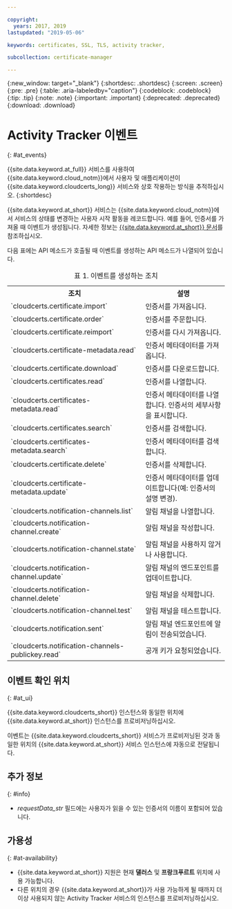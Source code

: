```yaml
---

copyright:
  years: 2017, 2019
lastupdated: "2019-05-06"

keywords: certificates, SSL, TLS, activity tracker,

subcollection: certificate-manager

---
```


{:new_window: target="_blank"}
{:shortdesc: .shortdesc}
{:screen: .screen}
{:pre: .pre}
{:table: .aria-labeledby="caption"}
{:codeblock: .codeblock}
{:tip: .tip}
{:note: .note}
{:important: .important}
{:deprecated: .deprecated}
{:download: .download}

# Activity Tracker 이벤트  
{: #at_events}

{{site.data.keyword.at_full}} 서비스를 사용하여 {{site.data.keyword.cloud_notm}}에서 사용자 및 애플리케이션이 {{site.data.keyword.cloudcerts_long}} 서비스와 상호 작용하는 방식을 추적하십시오.
{:shortdesc}

{{site.data.keyword.at_short}} 서비스는 {{site.data.keyword.cloud_notm}}에서 서비스의 상태를 변경하는 사용자 시작 활동을 레코드합니다. 예를 들어, 인증서를 가져올 때 이벤트가 생성됩니다. 자세한 정보는 [{{site.data.keyword.at_short}} 문서](/docs/services/Activity-Tracker-with-LogDNA?topic=logdnaat-getting-started#getting-started)를 참조하십시오.

다음 표에는 API 메소드가 호출될 때 이벤트를 생성하는 API 메소드가 나열되어 있습니다.

<table>
  <caption>표 1. 이벤트를 생성하는 조치</caption>
  <tr>
    <th>조치</th>
	  <th>설명</th>
  </tr>
  <tr>
    <td>`cloudcerts.certificate.import`</td>
	  <td>인증서를 가져옵니다.</td>
  </tr>
  <tr>
    <td>`cloudcerts.certificate.order`</td>
	  <td>인증서를 주문합니다.</td>
  </tr>
  <tr>
    <td>`cloudcerts.certificate.reimport`</td>
	  <td>인증서를 다시 가져옵니다.</td>
  </tr>
  <tr>
    <td>`cloudcerts.certificate-metadata.read`</td>
	  <td>인증서 메타데이터를 가져옵니다.</td>
  </tr>
  <tr>
    <td>`cloudcerts.certificate.download`</td>
	  <td>인증서를 다운로드합니다.</td>
  </tr>
  <tr>
    <td>`cloudcerts.certificates.read`</td>
	  <td>인증서를 나열합니다.</td>
  </tr>
  <tr>
    <td>`cloudcerts.certificates-metadata.read`</td>
	  <td>인증서 메타데이터를 나열합니다. 인증서의 세부사항을 표시합니다.</td>
  </tr>
  <tr>
    <td>`cloudcerts.certificates.search`</td>
	  <td>인증서를 검색합니다.</td>
  </tr>
  <tr>
    <td>`cloudcerts.certificates-metadata.search`</td>
	  <td>인증서 메타데이터를 검색합니다.</td>
  </tr>
  <tr>
    <td>`cloudcerts.certificate.delete`</td>
	  <td>인증서를 삭제합니다.</td>
  </tr>
  <tr>
    <td>`cloudcerts.certificate-metadata.update`</td>
	  <td>인증서 메타데이터를 업데이트합니다(예: 인증서의 설명 변경).</td>
  </tr>
  <tr>
    <td>`cloudcerts.notification-channels.list`</td>
	  <td>알림 채널을 나열합니다.</td>
  </tr>
  <tr>
    <td>`cloudcerts.notification-channel.create`</td>
	  <td>알림 채널을 작성합니다.</td>
  </tr>
  <tr>
    <td>`cloudcerts.notification-channel.state`</td>
	  <td>알림 채널을 사용하지 않거나 사용합니다.</td>
  </tr>
  <tr>
    <td>`cloudcerts.notification-channel.update`</td>
	  <td>알림 채널의 엔드포인트를 업데이트합니다.</td>
  </tr>
  <tr>
    <td>`cloudcerts.notification-channel.delete`</td>
	  <td>알림 채널을 삭제합니다.</td>
  </tr>
  <tr>
    <td>`cloudcerts.notification-channel.test`</td>
	  <td>알림 채널을 테스트합니다.</td>
  </tr>
  <tr>
    <td>`cloudcerts.notification.sent`</td>
	  <td>알림 채널 엔드포인트에 알림이 전송되었습니다.</td>
  </tr>
  <tr>
    <td>`cloudcerts.notification-channels-publickey.read`</td>
	  <td>공개 키가 요청되었습니다.</td>
  </tr>
</table>

## 이벤트 확인 위치
{: #at_ui}

{{site.data.keyword.cloudcerts_short}} 인스턴스와 동일한 위치에 {{site.data.keyword.at_short}} 인스턴스를 프로비저닝하십시오.

이벤트는 {{site.data.keyword.cloudcerts_short}} 서비스가 프로비저닝된 것과 동일한 위치의 {{site.data.keyword.at_short}} 서비스 인스턴스에 자동으로 전달됩니다.

## 추가 정보
{: #info}

* *requestData_str* 필드에는 사용자가 읽을 수 있는 인증서의 이름이 포함되어 있습니다.

## 가용성
{: #at-availability}

* {{site.data.keyword.at_short}} 지원은 현재 **댈러스** 및 **프랑크푸르트** 위치에 사용 가능합니다.
* 다른 위치의 경우 {{site.data.keyword.at_short}}가 사용 가능하게 될 때까지 더 이상 사용되지 않는 Activity Tracker 서비스의 인스턴스를 프로비저닝하십시오.
